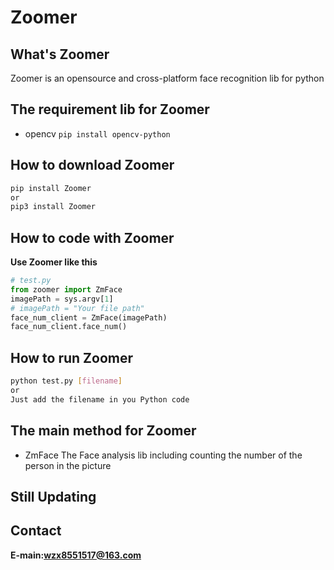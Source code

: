 # Zoomer

## What's Zoomer

Zoomer is an opensource and cross-platform face recognition lib for python

## The requirement lib for Zoomer

- opencv ```pip install opencv-python```

## How to download Zoomer

```bash
pip install Zoomer 
or
pip3 install Zoomer
```

## How to code with Zoomer

**Use Zoomer like this**

```python
# test.py
from zoomer import ZmFace
imagePath = sys.argv[1]
# imagePath = "Your file path"
face_num_client = ZmFace(imagePath)
face_num_client.face_num()

```

## How to run Zoomer

```bash
python test.py [filename]
or
Just add the filename in you Python code
```

## The main method for Zoomer

- ZmFace The Face analysis lib including counting the number of the person in the picture

## Still Updating

## Contact

**E-main:wzx8551517@163.com**